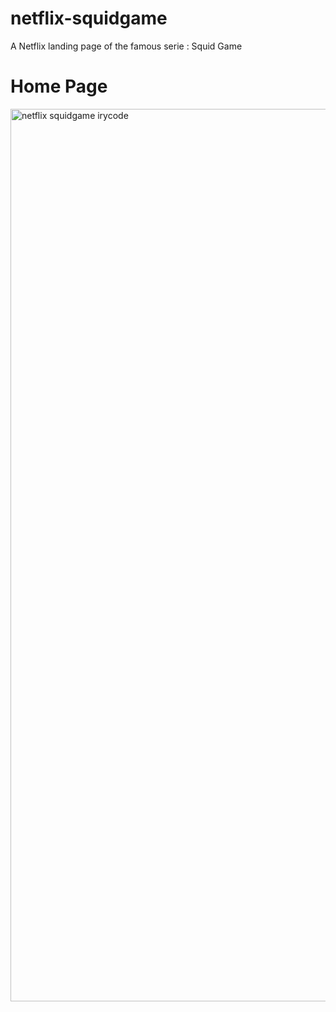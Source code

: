 # netflix-squidgame
A Netflix landing page of the famous serie : Squid Game 


# Home Page
<img width="1428" alt="netflix squidgame irycode" src="https://user-images.githubusercontent.com/86270481/217372939-dc511bdc-c679-40bf-b277-38c69df20f5f.png">

